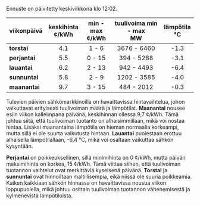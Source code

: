 Ennuste on päivitetty keskiviikkona klo 12:02.

| viikonpäivä | keskihinta<br>¢/kWh | min - max<br>¢/kWh | tuulivoima min - max<br>MW | lämpötila<br>°C |
|:------------|:----------------:|:----------------:|:-------------:|:-------------:|
| **torstai** |       4.1        |       1 - 6      |   3676 - 6460 |     -1.3      |
| **perjantai** |       5.5        |       0 - 15     |    394 - 5288 |     -3.1      |
| **lauantai** |       6.2        |       2 - 13     |    942 - 4493 |     -6.4      |
| **sunnuntai** |       5.8        |       2 - 9      |   1202 - 3585 |     -4.0      |
| **maanantai** |       9.7        |       3 - 15     |    484 - 2012 |     -0.3      |

Tulevien päivien sähkömarkkinoilla on havaittavissa hintavaihtelua, johon vaikuttavat erityisesti tuulivoiman määrä ja lämpötilat. **Maanantai** nousee esiin viikon kalleimpana päivänä, keskihinnan ollessa 9,7 ¢/kWh. Tämä johtuu siitä, että tuulivoiman tuotanto on alhaisimmillaan, mikä voi nostaa hintaa. Lisäksi maanantaina lämpötila on hieman normaalia korkeampi, mutta sillä ei ole suurta vaikutusta hintaan. **Lauantai** puolestaan erottuu alhaisella lämpötilallaan, -6,4 °C, mikä voi osaltaan vaikuttaa sähkön kysyntään.

**Perjantai** on poikkeuksellinen, sillä minimihinta on 0 ¢/kWh, mutta päivän maksimihinta on korkea, 15 ¢/kWh. Tämä viittaa siihen, että tuulivoiman tuotannon vaihtelut ovat merkittäviä kyseisenä päivänä. **Torstai** ja **sunnuntai** ovat hinnoiltaan maltillisempia, eikä niissä ole suuria poikkeamia. Kaiken kaikkiaan sähkön hinnassa on havaittavissa nousua viikon loppupuolella, mikä johtuu osittain tuulivoiman tuotannon vähenemisestä ja kylmenevistä lämpötiloista.
